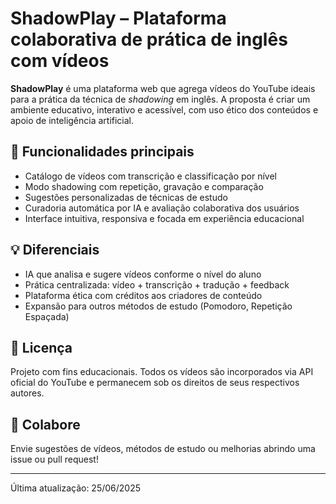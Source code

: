 
# ShadowPlay – Plataforma colaborativa de prática de inglês com vídeos

**ShadowPlay** é uma plataforma web que agrega vídeos do YouTube ideais para a prática da técnica de *shadowing* em inglês. A proposta é criar um ambiente educativo, interativo e acessível, com uso ético dos conteúdos e apoio de inteligência artificial.

## 🚀 Funcionalidades principais
- Catálogo de vídeos com transcrição e classificação por nível
- Modo shadowing com repetição, gravação e comparação
- Sugestões personalizadas de técnicas de estudo
- Curadoria automática por IA e avaliação colaborativa dos usuários
- Interface intuitiva, responsiva e focada em experiência educacional

## 💡 Diferenciais
- IA que analisa e sugere vídeos conforme o nível do aluno
- Prática centralizada: vídeo + transcrição + tradução + feedback
- Plataforma ética com créditos aos criadores de conteúdo
- Expansão para outros métodos de estudo (Pomodoro, Repetição Espaçada)

## 📄 Licença
Projeto com fins educacionais. Todos os vídeos são incorporados via API oficial do YouTube e permanecem sob os direitos de seus respectivos autores.

## 🤝 Colabore
Envie sugestões de vídeos, métodos de estudo ou melhorias abrindo uma issue ou pull request!

---
Última atualização: 25/06/2025
